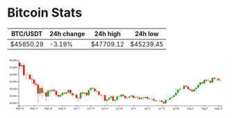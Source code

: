# Bitcoin Stats

BTC/USDT|24h change|24h high|24h low|
|---|---|---|---|
|$45850.29|-3.19%|$47709.12|$45239.45|

<img src="./chart.svg">
